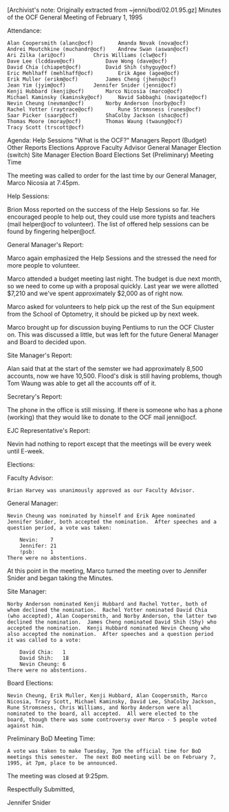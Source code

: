[Archivist's note: Originally extracted from ~jenni/bod/02.01.95.gz]
           Minutes of the OCF General Meeting of February 1, 1995

Attendance:

	Alan Coopersmith (alanc@ocf)	 	Amanda Novak (nova@ocf)
	Andrei Moutchkine (muchandr@ocf)	Andrew Swan (aswan@ocf)
	Ari Zilka (ari@ocf)			Chris Williams (clw@ocf)
	Dave Lee (lcddave@ocf)			Dave Wong (dave@ocf)
	David Chia (chiapet@ocf)		David Shih (shyguy@ocf)
	Eric Mehlhaff (mehlhaff@ocf)		Erik Agee (agee@ocf)
	Erik Muller (erikm@ocf)			James Cheng (jhens@ocf)
	Jean Yim (jyim@ocf)			Jennifer Snider (jenni@ocf)
	Kenji Hubbard (kenji@ocf)		Marco Nicosia (marco@ocf)
	Michael Kaminsky (kaminsky@ocf)		Navid Sabbaghi (navigate@ocf)
	Nevin Cheung (nevman@ocf)		Norby Anderson (norby@ocf)
	Rachel Yotter (raytrace@ocf)		Rune Stromsness (runes@ocf)
	Saar Picker (saarp@ocf)			ShaColby Jackson (shac@ocf)
	Thomas Moore (moray@ocf)		Thomas Waung (twaung@ocf)
	Tracy Scott (trscott@ocf)

Agenda:
	Help Sessions
	"What is the OCF?"
	Managers Report (Budget)
	Other Reports
	Elections
	    Approve Faculty Advisor
	    General Manager Election
		(switch)
	    Site Manager Election
	    Board Elections
	Set (Preliminary) Meeting Time

The meeting was called to order for the last time by our General Manager,
Marco Nicosia at 7:45pm.

Help Sessions:

Brion Moss reported on the success of the Help Sessions so far.  He
encouraged people to help out, they could use more typists and teachers
(mail helper@ocf to volunteer).  The list of offered help sessions can be
found by fingering helper@ocf.

General Manager's Report:

Marco again emphasized the Help Sessions and the stressed the need for more
people to volunteer.

Marco attended a budget meeting last night.  The budget is due next month,
so we need to come up with a proposal quickly.  Last year we were allotted
$7,210 and we've spent approximately $2,000 as of right now.

Marco asked for volunteers to help pick up the rest of the Sun equipment
from the School of Optometry, it should be picked up by next week.  

Marco brought up for discussion buying Pentiums to run the OCF Cluster on.
This was discussed a little, but was left for the future General Manager and
Board to decided upon.

Site Manager's Report:

Alan said that at the start of the semster we had approximately 8,500
accounts, now we have 10,500.  Flood's disk is still having problems, though
Tom Waung was able to get all the accounts off of it.

Secretary's Report:

The phone in the office is still missing.  If there is someone who has a phone
(working) that they would like to donate to the OCF mail jenni@ocf.

EJC Representative's Report:

Nevin had nothing to report except that the meetings will be every week until
E-week.

Elections:


  Faculty Advisor:

	Brian Harvey was unanimously approved as our Faculty Advisor.

  General Manager:

	Nevin Cheung was nominated by himself and Erik Agee nominated
	Jennifer Snider, both accepted the nomination.  After speeches and a
	question period, a vote was taken:

		Nevin:	  7
		Jennifer: 21
		!psb:	  1
	There were no abstentions.

At this point in the meeting, Marco turned the meeting over to Jennifer
Snider and began taking the Minutes.

  Site Manager:

	Norby Anderson nominated Kenji Hubbard and Rachel Yotter, both of
	whom declined the nomination.  Rachel Yotter nominated David Chia
	(who accepted), Alan Coopersmith, and Norby Anderson, the latter two
	declined the nomination.  James Cheng nominated David Shih (Shy) who
	accepted the nomination.  Kenji Hubbard nominated Nevin Cheung who
	also accepted the nomination.  After speeches and a question period
	it was called to a vote:

		David Chia:   1
		David Shih:   18
		Nevin Cheung: 6
	There were no abstentions.

  Board Elections:

	Nevin Cheung, Erik Muller, Kenji Hubbard, Alan Coopersmith, Marco
	Nicosia, Tracy Scott, Michael Kaminsky, David Lee, ShaColby Jackson,
	Rune Stromsness, Chris Williams, and Norby Anderson were all
	nominated to the board, all accepted.  All were elected to the
	board, though there was some controversy over Marco - 5 people voted
	against him.

Preliminary BoD Meeting Time:

	A vote was taken to make Tuesday, 7pm the official time for BoD
	meetings this semester.  The next BoD meeting will be on February 7,
	1995, at 7pm, place to be announced.

The meeting was closed at 9:25pm.

Respectfully Submitted,

Jennifer Snider
